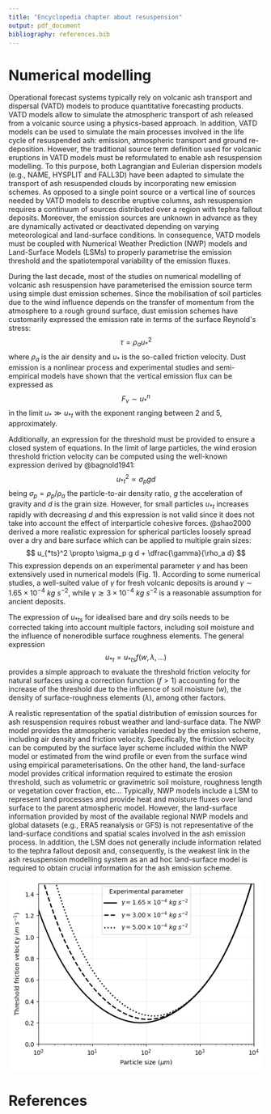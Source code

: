 ```yaml
---
title: "Encyclopedia chapter about resuspension"
output: pdf_document
bibliography: references.bib
---
```


# Numerical modelling

Operational forecast systems typically rely on volcanic ash transport and dispersal (VATD) models to produce quantitative forecasting products. VATD models allow to simulate the atmospheric transport of ash released from a volcanic source using a physics-based approach. In addition, VATD models can be used to simulate the main processes involved in the life cycle of resuspended ash: emission, atmospheric transport and ground re-deposition. However, the traditional source term definition used for volcanic eruptions in VATD models must be reformulated to enable ash resuspension modelling. To this purpose, both Lagrangian and Eulerian dispersion models (e.g., NAME, HYSPLIT and FALL3D) have been adapted to simulate the transport of ash resuspended clouds by incorporating new emission schemes. As opposed to a single point source or a vertical line of sources needed by VATD models to describe eruptive columns, ash resuspension requires a continuum of sources distributed over a region with tephra fallout deposits. Moreover, the emission sources are unknown in advance as they are dynamically activated or deactivated depending on varying meteorological and land-surface conditions. In consequence, VATD models must be coupled with Numerical Weather Prediction (NWP) models and Land-Surface Models (LSMs) to properly parametrise the emission threshold and the spatiotemporal variability of the emission fluxes.

During the last decade, most of the studies on numerical modelling of volcanic ash resuspension have parameterised the emission source term using simple dust emission schemes. Since the mobilisation of soil particles due to the wind influence depends on the transfer of momentum from the atmosphere to a rough ground surface, dust emission schemes have customarily expressed the emission rate in terms of the surface Reynold's stress:
$$ \tau = \rho_a u_*^2 $$
where $\rho_a$ is the air density and $u_*$ is the so-called friction velocity. Dust emission is a nonlinear process and experimental studies and semi-empirical models have shown that the vertical emission flux can be expressed as 
$$ F_v \sim u_*^n $$
in the limit $u_* \gg u_{*t}$ with the exponent ranging between 2 and 5, approximately. 

Additionally, an expression for the threshold must be provided to ensure a closed system of equations. In the limit of large particles, the wind erosion threshold friction velocity can be computed using the well-known expression derived by @bagnold1941: 
$$ u_{*t}^2 \propto \sigma_p g d $$
being $\sigma_p=\rho_p/\rho_a$ the particle-to-air density ratio, $g$ the acceleration of gravity and $d$ is the grain size. However, for small particles $u_{*t}$ increases rapidly with decreasing $d$ and this expression is not valid since it does not take into account the effect of interparticle cohesive forces. @shao2000 derived a more realistic expression for spherical particles loosely spread over a dry and bare surface which can be applied to multiple grain sizes:
$$ u_{*ts}^2 \propto \sigma_p g d + \dfrac{\gamma}{\rho_a d} $$
This expression depends on an experimental parameter $\gamma$ and has been extensively used in numerical models (Fig. 1). According to some numerical studies, a well-suited value of $\gamma$ for fresh volcanic deposits is around $\gamma \sim 1.65 \times 10^{-4}~kg~s^{-2}$, while $\gamma \gtrsim 3 \times 10^{-4}~kg~s^{-2}$ is a reasonable assumption for ancient deposits.

The expression of $u_{*ts}$ for idealised bare and dry soils needs to be corrected taking into account multiple factors, including soil moisture and the influence of nonerodible surface roughness elements. The general expression
$$ u_{*t} = u_{*ts} f(w,\lambda,\dots) $$
provides a simple approach to evaluate the threshold friction velocity for natural surfaces using a correction function ($f>1$) accounting for the increase of the threshold due to the influence of soil moisture ($w$), the density of surface-roughness elements ($\lambda$), among other factors.

A realistic representation of the spatial distribution of emission sources for ash resuspension requires robust weather and land-surface data. The NWP model provides the atmospheric variables needed by the emission scheme, including air density and friction velocity. Specifically, the friction velocity can be computed by the surface layer scheme included within the NWP model or estimated from the wind profile or even from the surface wind using empirical parameterisations. On the other hand, the land-surface model provides critical information required to estimate the erosion threshold, such as volumetric or gravimetric soil moisture, roughness length or vegetation cover fraction, etc... Typically, NWP models include a LSM to represent land processes and provide heat and moisture fluxes over land surface to the parent atmospheric model. However, the land-surface information provided by most of the available regional NWP models and global datasets (e.g., ERA5 reanalysis or GFS) is not representative of the land-surface conditions and spatial scales involved in the ash emission process. In addition, the LSM does not generally include information related to the tephra fallout deposit and, consequently, is the weakest link in the ash resuspension modelling system as an ad hoc land-surface model is required to obtain crucial information for the ash emission scheme.

![Figure 1: Threshold friction velocity according to the expression derived by @shao2000 for soils with uniform and spherical particles spread loosely over a dry and bare surface. Under this ideal condition, the threshold can be expressed as a function of only particle size. As an example, the figure shows some typical values of the experimental parameter $\gamma$ considered in numerical studies of ash resuspension.](scripts/ust_th.png)

# References

